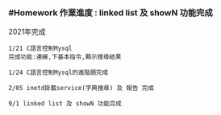<h3>#Homework 作業進度 : linked list 及 showN 功能完成</h3>

<p>2021年完成</p>

<pre><code>1/21 C語言控制Mysql
完成功能:連線,下基本指令,顯示搜尋結果</code></pre>

<pre><code>1/24 C語言控制Mysql的進階題完成</code></pre>

<pre><code>2/05 inetd掛載service(字典搜尋) 及 報告 完成</code></pre>

<pre><code>9/1 linked list 及 showN 功能完成</code></pre>
